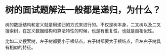 # 树的面试题解法一般都是递归，为什么？


树的数据结构和定义就是用递归的方式来进行的。不仅是树本身，二叉树以及二叉搜索树，在定义数据结构和算法特性的时候，也是有重复性，也就是自相似性。

比如二叉搜索树，左子树都要小于根结点，右子树都要大于根结点，且左右子树具有相似的特征。
